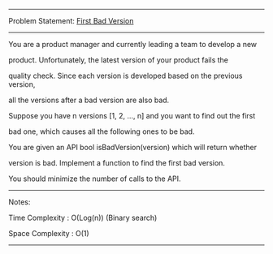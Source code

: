 ******************************************************************************
Problem Statement: [First Bad Version](https://leetcode.com/problems/first-bad-version/#/description)
******************************************************************************

You are a product manager and currently leading a team to develop a new

product. Unfortunately, the latest version of your product fails the

quality check. Since each version is developed based on the previous version,

all the versions after a bad version are also bad. 

Suppose you have n versions [1, 2, ..., n] and you want to find out the first

bad one, which causes all the following ones to be bad.

You are given an API bool isBadVersion(version) which will return whether

version is bad. Implement a function to find the first bad version.

You should minimize the number of calls to the API. 

******************************************************************************
Notes:

Time Complexity : O(Log(n)) (Binary search)

Space Complexity : O(1) 

******************************************************************************
